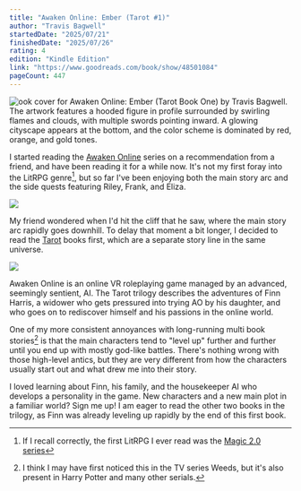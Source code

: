 ```yaml
---
title: "Awaken Online: Ember (Tarot #1)"
author: "Travis Bagwell"
startedDate: "2025/07/21"
finishedDate: "2025/07/26"
rating: 4
edition: "Kindle Edition"
link: "https://www.goodreads.com/book/show/48501084"
pageCount: 447
---
```


![ook cover for Awaken Online: Ember (Tarot Book One) by Travis Bagwell. The artwork features a hooded figure in profile surrounded by swirling flames and clouds, with multiple swords pointing inward. A glowing cityscape appears at the bottom, and the color scheme is dominated by red, orange, and gold tones.](https://images-na.ssl-images-amazon.com/images/S/compressed.photo.goodreads.com/books/1571424644i/48501084.jpg)

I started reading the [Awaken Online][ao] series on a recommendation from a friend, and have been reading it for a while now. It's not my first foray into the LitRPG genre[^1], but so far I've been enjoying both the main story arc and the side quests featuring Riley, Frank, and Eliza. 

![](https://i.imgur.com/sTN4Wwl.png)

My friend wondered when I'd hit the cliff that he saw, where the main story arc rapidly goes downhill. To delay that moment a bit longer, I decided to read the [Tarot][tarot] books first, which are a separate story line in the same universe.

![](https://i.imgur.com/teOhLu2.png)

Awaken Online is an online VR roleplaying game managed by an advanced, seemingly sentient, AI. The Tarot trilogy describes the adventures of Finn Harris, a widower who gets pressured into trying AO by his daughter, and who goes on to rediscover himself and his passions in the online world.

One of my more consistent annoyances with long-running multi book stories[^2] is that the main characters tend to "level up" further and further until you end up with mostly god-like battles. There's nothing wrong with those high-level antics, but they are very different from how the characters usually start out and what drew me into their story.

I loved learning about Finn, his family, and the housekeeper AI who develops a personality in the game. New characters and a new main plot in a familiar world? Sign me up! I am eager to read the other two books in the trilogy, as Finn was already leveling up rapidly by the end of this first book.

[^1]: If I recall correctly, the first LitRPG I ever read was the [Magic 2.0 series][magic20]
[^2]: I think I may have first noticed this in the TV series Weeds, but it's also present in Harry Potter and many other serials.

[ao]: https://www.goodreads.com/series/196901-awaken-online
[tarot]: https://www.goodreads.com/series/274174-tarot
[magic20]: https://www.goodreads.com/series/131379-magic-2-0